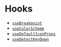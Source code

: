 # Hooks
- [`useBreakpoint`](./use-breakpoint.md)
- [`useColorScheme`](./use-color-scheme.md)
- [`useDefaultIconProps`](./use-default-icon-props.md)
- [`useDetectKeyDown`](./use-detect-key-down.md)